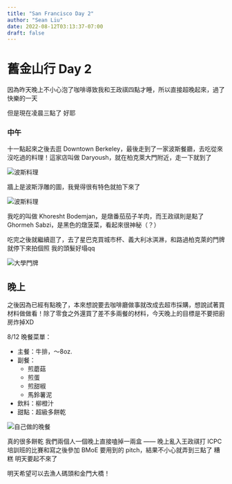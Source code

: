 ```yaml
---
title: "San Francisco Day 2"
author: "Sean Liu"
date: 2022-08-12T03:13:37-07:00
draft: false
---
```

# 舊金山行 Day 2
因為昨天晚上不小心泡了咖啡導致我和王政祺四點才睡，所以直接超晚起來，過了快樂的一天

但是現在凌晨三點了 好耶

### 中午

十一點起來之後去逛 Downtown Berkeley，最後走到了一家波斯餐廳，去吃從來沒吃過的料理！這家店叫做 Daryoush，就在柏克萊大門附近，走一下就到了

![波斯料理](/images/sfd2/lunch.jpg "波斯料理")

牆上是波斯浮雕的圖，我覺得很有特色就拍下來了

![波斯料理](/images/sfd2/persia.jpg "波斯料理")

我吃的叫做 Khoresht Bodemjan，是燉番茄茄子羊肉，而王政祺則是點了 Ghormeh Sabzi，是黑色的燉菠菜，看起來很神秘（？）

吃完之後就繼續逛了，去了星巴克買城市杯、義大利冰淇淋，和路過柏克萊的門牌就停下來拍個照 我的頭髮好塌qq

![大學門牌](/images/sfd2/gates.png "柏克萊大學門牌")

## 晚上

之後因為已經有點晚了，本來想說要去咖啡廳做事就改成去超市採購，想說試著買材料做做看！除了零食之外還買了差不多兩餐的材料，今天晚上的目標是不要把廚房炸掉XD

8/12 晚餐菜單：

* 主餐：牛排，～8oz.
* 副餐：
    * 煎蘑菇
    * 煎蛋
    * 煎甜椒
    * 馬鈴薯泥
* 飲料：柳橙汁
* 甜點：超級多餅乾


![自己做的晚餐](/images/sfd2/dinner.jpg "自己做的晚餐")

真的很多餅乾 我們兩個人一個晚上直接嗑掉一兩盒 —— 晚上亂入王政祺打 ICPC 培訓班的比賽和寫之後參加 BMoE 要用到的 pitch，結果不小心就弄到三點了 糟糕 明天要起不來了

明天希望可以去漁人碼頭和金門大橋！